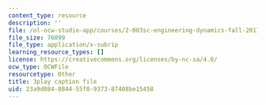 ```yaml
---
content_type: resource
description: ''
file: /ol-ocw-studio-app/courses/2-003sc-engineering-dynamics-fall-2011/23a9d084884455f8937387408be15458_wzEqF_UQkks.vtt
file_size: 76099
file_type: application/x-subrip
learning_resource_types: []
license: https://creativecommons.org/licenses/by-nc-sa/4.0/
ocw_type: OCWFile
resourcetype: Other
title: 3play caption file
uid: 23a9d084-8844-55f8-9373-87408be15458
---
```

